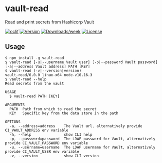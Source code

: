 # vault-read

Read and print secrets from Hashicorp Vault

[![oclif](https://img.shields.io/badge/cli-oclif-brightgreen.svg)](https://oclif.io)
[![Version](https://img.shields.io/npm/v/@netresearch/vault-read.svg)](https://npmjs.org/package/@netresearch/vault-read)
[![Downloads/week](https://img.shields.io/npm/dw/@netresearch/vault-read.svg)](https://npmjs.org/package/@netresearch/vault-read)
[![License](https://img.shields.io/npm/l/@netresearch/vault-read.svg)](https://github.com/netresearch/vault-read/blob/master/package.json)

## Usage

```sh-session
$ npm install -g vault-read
$ vault-read [-u|--username Vault user] [-p|--password Vault password] [-a|--address Vault address] PATH [KEY]
$ vault-read (-v|--version|version)
vault-read/0.0.0 linux-x64 node-v10.16.3
$ vault-read --help
Read secrets from the vault

USAGE
  $ vault-read PATH [KEY]

ARGUMENTS
  PATH  Path from which to read the secret
  KEY   Specific key from the data store in the path

OPTIONS
  -a, --address=address    The Vault url, alternatively provide CI_VAULT_ADDRESS env variable
  -h, --help               show CLI help
  -p, --password=password  The LDAP password for Vault, alternatively provide CI_VAULT_PASSWORD env variable
  -u, --username=username  The LDAP username for Vault, alternatively provide CI_VAULT_USER env variable
  -v, --version            show CLI version
```
